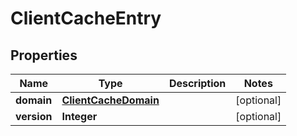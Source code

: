 

# ClientCacheEntry


## Properties

| Name | Type | Description | Notes |
|------------ | ------------- | ------------- | -------------|
|**domain** | [**ClientCacheDomain**](ClientCacheDomain.md) |  |  [optional] |
|**version** | **Integer** |  |  [optional] |



